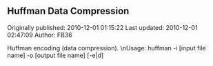 ## Huffman Data Compression

Originally published: 2010-12-01 01:15:22
Last updated: 2010-12-01 02:47:09
Author: FB36 

Huffman encoding (data compression).\nUsage: huffman -i [input file name] -o [output file name] [-e|d]